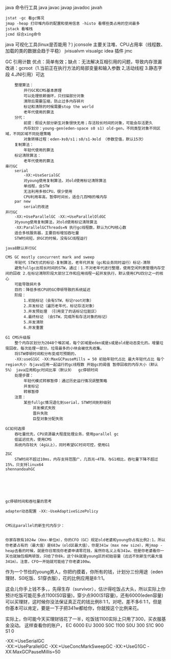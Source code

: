 java 命令行工具
	java
	javac
	javap
	javadoc
	javah
	
	jstat -gc 看gc情况
	jmap -heap 打印堆内存的配置和使用信息 -histo 看哪些类占用的空间最多 
	jstack 看堆栈
	jcmd 综合xing命令
	
	
java 可视化工具(linux是否能用？)
	jconsole 
		主要关注堆、CPU占用率（线程数、加载的类的数据会趋于平稳）
	jvisualvm
	visualgc	idea 插件
	jmc	

GC
	引用计数
		优点：简单有效；缺点：无法解决互相引用的问题，导致内存泄漏
		改进：gcroot（1.当前正在执行方法的局部变量和输入参数 2,活动线程 3.静态字段 4.JNI引用）可达
		
		整理算法：
			并行GC和CMS基本原理
			可以处理依赖循环，只扫描部分对象
			清除后需要压缩，防止过多内存碎片
			标记和清除的时候需要stop the world
			老年代使用的算法
		分代：
			前提：假设大部分新生对象很快无用；存活较长时间的对象，可能会存活更久
			内存划分：young-gen(eden-space s0 s1) old-gen，不同类型对象不同区域，不同区域不同处理策略
			对象转移过程：eden-》s0/s1；s0/s1-》old （参数空值，默认15次）
		复制算法：
			年轻代使用的算法
		标记清除算法：
			老年代使用的算法
	串行GC
		serial
			-XX:+UseSerialGC
			对young使用复制算法，对old使用标记清除算法
			单线程，会STW
			无法利用多核CPU，很少使用
			CPU利用率高，暂停时间长，适合几百MB的堆内存
		par new
			serial的改进
	并行GC
		-XX:+UseParallelGC -XX:+UseParallelOldGC
		对young使用复制算法，对old使用标记清除算法
		-XX:ParallelGCThreads=N 执行gc线程数，默认为CPU核心数
		适合多核服务器，主要目标增加吞吐量
		STW时间短，非GC的时候，没有GC线程运行
		
	java8默认并行GC
	
	CMS GC mostly concurrent mark and sweep
		年轻代 STW方式的标记-复制算法，老年代并发（gc和业务同时运行）标记-清除
		避免fullgc出现长时间的STW，通过：1.不对老年代进行整理，使用空闲列表管理内存空间的回收 2.在标记清除阶段大部分工作和应用线程一起并发执行，默认使用CPU四分之一的核心
		可能导致碎片多
		目的：降低多核CPU的GC停顿导致的系统延迟
		阶段：
			1.初始标记（会有STW，标记root对象） 
			2.并发标记（遍历老年代，标记存活对象） 
			3.并发预处理 （引用变了的话标记位脏区）
			4.最终标记 （会STW，完成所有存活对象的标记）
			5.并发清除 
			6.并发重置
			
	G1 CMS升级版
		整个内存区划分为2048个堆区域，每个区域是eden或是s或是old是动态变化的。增量垃圾回收，每次处理一部分。垃圾最多的小块会被优先收集。
		将STW停顿时间和分布变成可预期的，
		-XX:useG1GC -XX:MaxGCPauseMills = 50 初始年轻代占比 最大年轻代占比 每个region大小 与java应用一起运行的gc线程数 开始gc的阈值 暂停回收的内存大小（默认5%） java应用和gc时间比率（默认9）  gc停顿时间
		处理步骤：
			年轻代模式转移暂停：通过历史运行情况调整策略
			并发标记
			转移暂停
		注意：
			某些fullgc情况退化到serial，STW时间到秒级别
				并发模式失败
				晋升失败
				巨型对象分配失败
				
	GC如何选择
		吞吐量优先，CPU资源最大程度处理业务，使用parallel gc
		低延迟优先，使用CMS
		系统内存较大（4g以上），同时希望GC时间可控，使用G1
		
	ZGC
		STW时间不超过10ms，内存支持范围广，几百兆~4TB，与G1相比，吞吐量下降不超过15%，只支持linux64
	shennandoahGC
		
		
		
		
		
	
	gc停顿时间和吞吐量的思考
	
	adapter动态配置 -XX:-UseAdaptiveSizePolicy
	
	
	CMS比parallel的新生代内存少：
	
	
	你家存款有1024w（Xmx-单位m），你的CFO（GC）规定old老婆和young你占有比例2:1，所以你老婆占有的（最大值）是683w（old区最大值），你是341w（max new size），用jmap -heap去看的时候，就是你日常找你老婆申请零花钱，虽然你名义上有341w，但是你老婆看你一天也就抽包烟两顿饭，只给了你8k，这个8k就是young区的初始容量（远远不到新生代最大值341m）。注意，CFO一开始就可能给了你老婆100w。

作为一个节俭的young男人，你把约摸着，你所有的钱，计划分三份用途（eden理财、S0吃饭、S1穿衣服），花的比例应用是8:1:1。

这会儿你手上钱不多，，先得生存（survivor），估计得吃饭占大头，所以实际上你预计吃饭可能花多点1100(S0容量)，穿少点900(S1容量)，还有6000(eden容量)可以买理财，这时候你没法保证真正花的钱比例8:1:1，对吧，差不多6:1:1，但是你基本可以肯定，要是一下子把341w都给你，你就按这个比例来花。

实际上，你可能今天买理财钱花了一半，吃饭钱1100实际上只用了300，买衣服基金没动。
这样查看你的账户，
EC  6000
EU  3000
S0C 1100
S0U 300
S1C 900
S1   0


-XX:+UseSerialGC  
-XX:+UseParallelGC
-XX:+UseConcMarkSweepGC 
-XX:+UseG1GC -XX:MaxGCPauseMillis=50

	
	
		
		
		
			
		